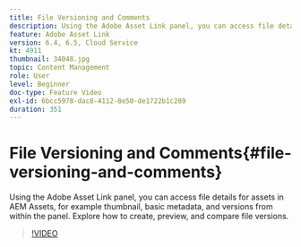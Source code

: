 ```yaml
---
title: File Versioning and Comments
description: Using the Adobe Asset Link panel, you can access file details for assets in AEM Assets, for example thumbnail, basic metadata, and versions from within the panel. Explore how to create, preview, and compare file versions.
feature: Adobe Asset Link
version: 6.4, 6.5, Cloud Service
kt: 4911
thumbnail: 34048.jpg
topic: Content Management
role: User
level: Beginner
doc-type: Feature Video
exl-id: 6bcc5978-dac8-4112-8e50-de1722b1c289
duration: 351
---
```

# File Versioning and Comments{#file-versioning-and-comments}

Using the Adobe Asset Link panel, you can access file details for assets in AEM Assets, for example thumbnail, basic metadata, and versions from within the panel. Explore how to create, preview, and compare file versions.

>[!VIDEO](https://video.tv.adobe.com/v/34048?quality=12&learn=on)
